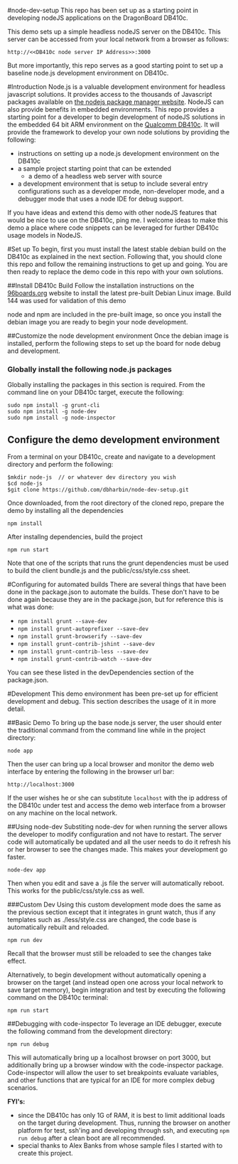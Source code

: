 #node-dev-setup
This repo has been set up as a starting point in developing nodeJS applications on the DragonBoard DB410c.

This demo sets up a simple headless nodeJS server on the DB410c.  This server can be accessed from your local network from a browser as follows:

`http://<<DB410c node server IP Address>>:3000`

But more importantly, this repo serves as a good starting point to set up a baseline node.js development environment on DB410c. 


#Introduction
Node.js is a valuable development environment for headless javascript solutions. It provides access to the thousands of Javascript packages available on [the nodejs package manager website](https://www.npmjs.com). NodeJS can also provide benefits in embedded environments.  This repo provides a starting point for a developer to begin development of nodeJS solutions in the embedded 64 bit ARM environment on the [Qualcomm DB410c](http://www.96boards.org/product/dragonboard410c/).  It will provide the framework to develop your own node solutions by providing the following:

* instructions on setting up a node.js development environment on the DB410c
* a sample project starting point that can be extended
	* a demo of a headless web server with source 
* a development environment that is setup to include several entry configurations such as a developer mode, non-developer mode, and a debugger mode that uses a node IDE for debug support.

If you have ideas and extend this demo with other nodeJS features   that would be nice to use on the DB410c, ping me.  I welcome ideas to make this demo a place where code snippets can be leveraged for further DB410c usage models in NodeJS.

#Set up
To begin, first you must install the latest stable debian build on the DB410c as explained in the next section.  Following that, you should clone this repo and follow the remaining instructions to get up and going.  You are then ready to replace the demo code in this repo with your own solutions.

##Install DB410c Build
Follow the installation instructions on the [96boards.org](http://www.96boards.org/db410c-getting-started/Quickstart/README.md/) website to install the latest pre-built Debian Linux image.  Build 144 was used for validation of this demo

node and npm are included in the pre-built image, so once you install the debian image you are ready to begin your node development.

##Customize the node development environment
Once the debian image is installed, perform the following steps to set up the board for node debug and development.

### Globally install the following node.js packages
Globally installing the packages in this section is required. From the command line on your DB410c target, execute the following:

`sudo npm install -g grunt-cli`   
`sudo npm install -g node-dev`  
`sudo npm install -g node-inspector`  

## Configure the demo development environment
From a terminal on your DB410c, create and navigate to a development directory and perform the following:

```
$mkdir node-js	// or whatever dev directory you wish
$cd node-js
$git clone https://github.com/dbharbin/node-dev-setup.git
```

Once downloaded, from the root directory of the cloned repo, prepare the demo by installing all the dependencies

`npm install`

After installng dependencies, build the project

`npm run start`

Note that one of the scripts that runs the grunt dependencies must be used to build the client bundle.js and the public/css/style.css sheet.

#Configuring for automated builds
There are several things that have been done in the package.json to automate the builds.  These don't have to be done again because they are in the package.json, but for reference this is what was done:

* `npm install grunt --save-dev`
* `npm install grunt-autoprefixer --save-dev`
* `npm install grunt-browserify --save-dev`   
* `npm install grunt-contrib-jshint --save-dev`
* `npm install grunt-contrib-less --save-dev`
* `npm install grunt-contrib-watch --save-dev`

You can see these listed in the devDependencies section of the package.json.

#Development
This demo environment has been pre-set up for efficient development and debug.  This section describes the usage of it in more detail.

##Basic Demo 
To bring up the base node.js server, the user should enter the traditional command from the command line while in the project directory:

`node app`

Then the user can bring up a local browser and monitor the demo web interface by entering the following in the browser url bar:

`http://localhost:3000`

If the user wishes he or she can substitute `localhost` with the ip address of the DB410c under test and access the demo web interface from a browser on any machine on the local network.


##Using node-dev
Substiting node-dev for when running the server allows the developer to modify configuration and not have to restart.  The server code will automatically be updated and all the user needs to do it refresh his or her browser to see the changes made.  This makes your development go faster.

`node-dev app`

Then when you edit and save a .js file the server will automatically reboot.  This works for the public/css/style.css as well.

###Custom Dev
Using this custom development mode does the same as the previous section except that it integrates in grunt watch, thus if any templates such as ./less/style.css are changed, the code base is automatically rebuilt and reloaded.

`npm run dev`

Recall that the browser must still be reloaded to see the changes take effect.

Alternatively, to begin development without automatically opening a browser on the target (and instead open one across your local network to save target memory), begin integration and test by executing the following command on the DB410c terminal:

`npm run start`

##Debugging with code-inspector
To leverage an IDE debugger, execute the following command from the development directory:

`npm run debug`

This will automatically bring up a localhost browser on port 3000, but additionally bring up a browser window with the code-inspector package.  Code-inspector will allow the user to set breakpoints evaluate variables, and other functions that are typical for an IDE for more complex debug scenarios.

**FYI's:**

* since the DB410c has only 1G of RAM, it is best to limit additional loads on the target during development.  Thus, running the browser on another platform for test, ssh'ing and developing through ssh, and executing `npm run debug` after a clean boot are all recommended.
* special thanks to Alex Banks from whose sample files I started with to create this project.
